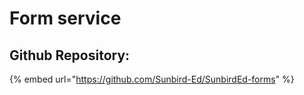 # Form service

## Github Repository:

{% embed url="https://github.com/Sunbird-Ed/SunbirdEd-forms" %}
